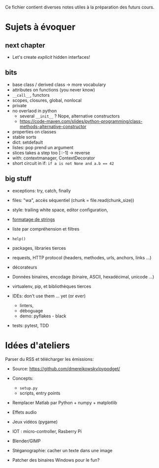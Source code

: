 Ce fichier contient diverses notes utiles à la préparation des futurs cours.

# Sujets à évoquer

## next chapter

* Let's create *explicit* hidden interfaces!

## bits

* base class / derived class -> more vocabulary
* attributes on functions (you never know)
* `__call__`, functors
* scopes, closures, global, nonlocal
* private
* no overlaod in python
   * several `__init__` ? Nope, alternative constructors
   * https://code-maven.com/slides/python-programming/class-methods-alternative-constructor
* properties on classes
* stable sorts
* dict: setdefault
* listes: pop prend un argument
* slices takes a step too [::-1] -> reverse
* with: contextmanager, ContextDecorator
* short circuit in if: `if a is not None and a.b == 42`

## big stuff

* exceptions: try, catch, finally
* files: "wa", accès séquentiel (chunk = file.read(chunk_size))
* style: trailing white space, editor configuration,
* [formatage de strings](fragments/format.md)
* liste par compréhension et filtres
* `help()`
* packages, libraries tierces
* requests, HTTP protocol (headers, methodes, urls, anchors, links ...)

* décorateurs

* Données binaires, encodage (binaire, ASCII, hexadécimal, unicode ...)

* virtualenv, pip, et bibliothèques tierces

* IDEs: don't use them ... yet (or ever)
    * linters,
    * déboguage
    * demo: pyflakes - black

* tests: pytest, TDD


# Idées d'ateliers

Parser du RSS et télécharger les émissions:

  * Source: https://github.com/dmerejkowsky/pypodget/
  * Concepts:
     * `setup.py`
     * scripts, entry points

* Remplacer Matlab par Python + numpy + matplotlib
* Effets audio
* Jeux vidéos (pygame)
* IOT : micro-controller, Rasberry Pi
* Blender/GIMP
* Stéganographie: cacher un texte dans une image

* Patcher des binaires Windows pour le fun?
